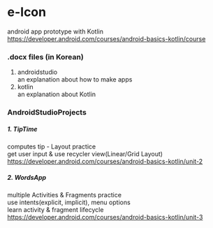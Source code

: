# e-Icon

android app prototype with Kotlin   
https://developer.android.com/courses/android-basics-kotlin/course

### .docx files (in Korean)
1. androidstudio   
an explanation about how to make apps
2. kotlin   
an explanation about Kotlin
   
### AndroidStudioProjects
##### 1. TipTime
computes tip - Layout practice  
get user input & use recycler view(Linear/Grid Layout)   
https://developer.android.com/courses/android-basics-kotlin/unit-2   

##### 2. WordsApp
multiple Activities & Fragments practice   
use intents(explicit, implicit), menu options   
learn activity & fragment lifecycle   
https://developer.android.com/courses/android-basics-kotlin/unit-3
